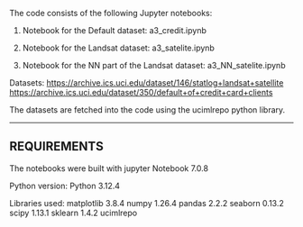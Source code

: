The code consists of the following Jupyter notebooks:

1) Notebook for the Default dataset:
a3_credit.ipynb

2) Notebook for the Landsat dataset:
a3_satelite.ipynb

3) Notebook for the NN part of the Landsat dataset:
a3_NN_satelite.ipynb

Datasets:
https://archive.ics.uci.edu/dataset/146/statlog+landsat+satellite
https://archive.ics.uci.edu/dataset/350/default+of+credit+card+clients

The datasets are fetched into the code using the ucimlrepo python library.

--------------
REQUIREMENTS
--------------
The notebooks were built with jupyter Notebook 7.0.8

Python version:
Python 3.12.4

Libraries used:
matplotlib 3.8.4
numpy 1.26.4
pandas 2.2.2 
seaborn 0.13.2
scipy 1.13.1
sklearn 1.4.2
ucimlrepo
